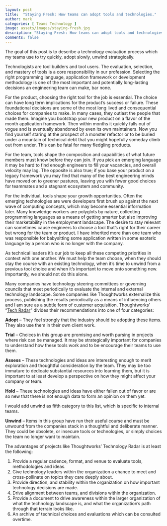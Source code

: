 ```yaml
---
layout: post
title:  "Staying Fresh: How teams can adopt tools and technologies."
author: mark
categories: [ Teams Technology ]
image: assets/images/staying-fresh.jpg
description: "Staying Fresh: How teams can adopt tools and technologies."
comments: false
---
```




The goal of this post is to describe a technology evaluation process which my teams use to try quickly, adopt slowly, unwind strategically.

Technologists are tool builders and tool users. The evaluation, selection, and mastery of tools is a core responsibility in our profession. Selecting the right programming language, application framework or development methodology is one of the most important and potentially long-lasting decisions an engineering team can make, bar none.

For the product, choosing the right tool for the job is essential. The choice can have long term implications for the product’s success or failure. These foundational decisions are some of the most long lived and consequential choices for companies to make. In many cases,  they outlast the people that made them. Imagine you bootstrap your new product on a flavor of the month application framework. Then within months it quickly falls out of vogue and is eventually abandoned by even its own maintainers. Now you find yourself staring at the prospect of a monster refactor or to be buried under a mountain of technical debt that you might hopefully someday climb out from under. This can be fatal for many fledgling products. 

For the team, tools shape the composition and capabilities of what future members must know before they can join. If you pick an emerging language it may be hard to find enough engineers to fill your vacancies, and overall velocity may lag. The opposite is also true; if you base your product on a legacy framework you may find that many of the best engineering minds have moved on to greener pastures, leaving you with fewer good choices for teammates and a stagnant ecosystem and community. 

For the individual, tools shape your growth opportunities. Often the emerging technologies are were developers first brush up against the next wave of computing concepts, which may become essential information later. Many knowledge workers are polyglots by nature, collecting programming languages as a means of getting smarter but also improving their marketability in the employment landscape. The desire to stay relevant can sometimes cause engineers to choose a tool that’s right for their career but wrong for the team or product. I have inherited more than one team who was responsible for babysitting some application written in some esoteric language by a person who is no longer with the company. 

As technical leaders it’s our job to keep all these competing priorities in context with one another. We must help the team choose, when they should stay the course with an existing technology, when it’s time to unwind from a previous tool choice and when it’s important to move onto something new. Importantly, we should not do this alone. 

Many companies have technology steering committees or governing councils that meet periodically to evaluate the internal and external technology landscape. Some companies like Thoughtworks externalize this process, publishing the results periodically as a means of influencing others and I am sure as a subtle form of customer acquisition. Thoughtworks’ “[Tech Radar](https://www.thoughtworks.com/radar)” divides their recommendations into one of four categories:

**Adopt** – They feel strongly that the industry should be adopting these items. They also use them in their own client work.

**Trial** – Choices in this group are promising and worth pursing in projects where risk can be managed. It may be strategically important for companies to understand how these tools work and to be encourage their teams to use them.

**Assess** – These technologies and ideas are interesting enough to merit exploration and thoughtful consideration by the team. They may be too immature to dedicate substantial resources into learning them, but it is important to at least develop a perspective on how they might affect your company or team.

**Hold** – These technologies and ideas have either fallen out of favor or are so new that there is not enough data to form an opinion on them yet. 

I would add unwind as fifth category to this list, which is specific to internal teams.

**Unwind** – Items in this group have run their useful course and must be unwound from the companies stack in a thoughtful and deliberate manner. They could be obsolete, or insecure tools or technologies, or simply choices the team no longer want to maintain. 
 
The advantages of projects like Thoughtworks’ Technology Radar is at least the following:
1.	Provide a regular cadence, format, and venue to evaluate tools, methodologies and ideas.
2.	Give technology leaders within the organization a chance to meet and cross-pollinate on topics they care deeply about.
3.	Provide direction, and stability within the organization on how important technology decisions are made.
4.	Drive alignment between teams, and divisions within the organization.
5.	Provide a document to drive awareness within the larger organization of what the technology landscape is, and what the organization’s path through that terrain looks like.
6.	An archive of technical choices and evaluations which can be consulted overtime.  

